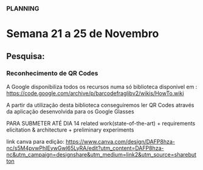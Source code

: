 ### PLANNING
# Semana 21 a 25 de Novembro
## Pesquisa:

### Reconhecimento de QR Codes 

A Google disponibiliza todos os recursos numa só biblioteca disponivel em : https://code.google.com/archive/p/barcodefraglibv2/wikis/HowTo.wiki
<p>A partir da utilização desta biblioteca conseguiremos ler QR Codes através da aplicação desenvolvida para os Google Glasses
  

PARA SUBMETER ATÉ DIA 14
related work(state-of-the-art) + requirements elicitation & architecture + preliminary experiments

link canva para edição:
https://www.canva.com/design/DAFP8hza-nc/s5M4pvwPhIEywGwl65LyRA/edit?utm_content=DAFP8hza-nc&utm_campaign=designshare&utm_medium=link2&utm_source=sharebutton

